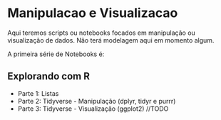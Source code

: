 # Manipulacao e Visualizacao
Aqui teremos scripts ou notebooks focados em manipulação ou visualização de dados. Não terá modelagem aqui em momento algum.

A primeira série de Notebooks é:

## Explorando com R
- Parte 1: Listas
- Parte 2: Tidyverse - Manipulação (dplyr, tidyr e purrr)
- Parte 3: Tidyverse - Visualização (ggplot2) //TODO
